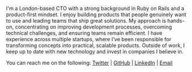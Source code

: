 I'm a London-based CTO with a strong background in Ruby on Rails and a product-first mindset. I enjoy building products that people genuinely want to use and leading teams that ship great solutions. My approach is hands-on, concentrating on improving development processes, overcoming technical challenges, and ensuring teams remain efficient. I have experience across multiple startups, where I’ve been responsible for transforming concepts into practical, scalable products. Outside of work, I keep up to date with new technology and invest in companies I believe in.

You can reach me on the following:
[Twitter](https://twitter.com/karlfreeman) | [GitHub](https://github.com/karlfreeman) | [LinkedIn](https://uk.linkedin.com/in/karlfreeman) | [Email](karlfreeman@gmail.com)
